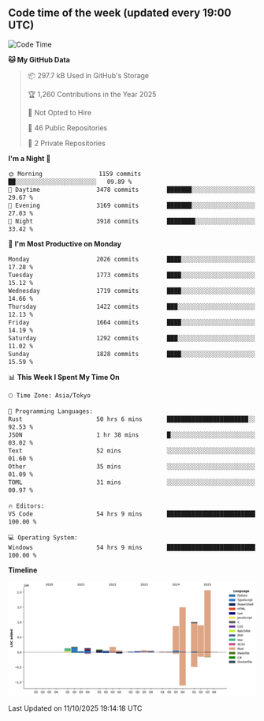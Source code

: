 ## Code time of the week (updated every 19:00 UTC)

<!--START_SECTION:waka-->
![Code Time](http://img.shields.io/badge/Code%20Time-5%2C509%20hrs%2032%20mins-blue)

**🐱 My GitHub Data** 

> 📦 297.7 kB Used in GitHub's Storage 
 > 
> 🏆 1,260 Contributions in the Year 2025
 > 
> 🚫 Not Opted to Hire
 > 
> 📜 46 Public Repositories 
 > 
> 🔑 2 Private Repositories 
 > 
**I'm a Night 🦉** 

```text
🌞 Morning                1159 commits        ██░░░░░░░░░░░░░░░░░░░░░░░   09.89 % 
🌆 Daytime                3478 commits        ███████░░░░░░░░░░░░░░░░░░   29.67 % 
🌃 Evening                3169 commits        ███████░░░░░░░░░░░░░░░░░░   27.03 % 
🌙 Night                  3918 commits        ████████░░░░░░░░░░░░░░░░░   33.42 % 
```
📅 **I'm Most Productive on Monday** 

```text
Monday                   2026 commits        ████░░░░░░░░░░░░░░░░░░░░░   17.28 % 
Tuesday                  1773 commits        ████░░░░░░░░░░░░░░░░░░░░░   15.12 % 
Wednesday                1719 commits        ████░░░░░░░░░░░░░░░░░░░░░   14.66 % 
Thursday                 1422 commits        ███░░░░░░░░░░░░░░░░░░░░░░   12.13 % 
Friday                   1664 commits        ████░░░░░░░░░░░░░░░░░░░░░   14.19 % 
Saturday                 1292 commits        ███░░░░░░░░░░░░░░░░░░░░░░   11.02 % 
Sunday                   1828 commits        ████░░░░░░░░░░░░░░░░░░░░░   15.59 % 
```


📊 **This Week I Spent My Time On** 

```text
🕑︎ Time Zone: Asia/Tokyo

💬 Programming Languages: 
Rust                     50 hrs 6 mins       ███████████████████████░░   92.53 % 
JSON                     1 hr 38 mins        █░░░░░░░░░░░░░░░░░░░░░░░░   03.02 % 
Text                     52 mins             ░░░░░░░░░░░░░░░░░░░░░░░░░   01.60 % 
Other                    35 mins             ░░░░░░░░░░░░░░░░░░░░░░░░░   01.09 % 
TOML                     31 mins             ░░░░░░░░░░░░░░░░░░░░░░░░░   00.97 % 

🔥 Editors: 
VS Code                  54 hrs 9 mins       █████████████████████████   100.00 % 

💻 Operating System: 
Windows                  54 hrs 9 mins       █████████████████████████   100.00 % 
```

**Timeline**

![Lines of Code chart](https://raw.githubusercontent.com/SARDONYX-sard/SARDONYX-sard/main/assets/bar_graph.png)


 Last Updated on 11/10/2025 19:14:18 UTC
<!--END_SECTION:waka-->